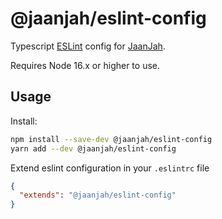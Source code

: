 # @jaanjah/eslint-config

Typescript [ESLint](https://eslint.org/) config for [JaanJah](https://github.com/JaanJah/).

Requires Node 16.x or higher to use.

## Usage

Install:
```sh
npm install --save-dev @jaanjah/eslint-config
yarn add --dev @jaanjah/eslint-config
```

Extend eslint configuration in your `.eslintrc` file
```json
{
  "extends": "@jaanjah/eslint-config"
}
```